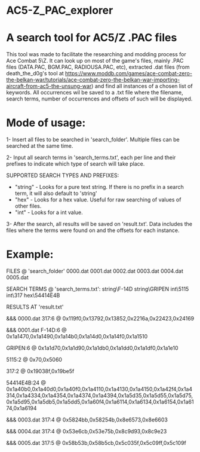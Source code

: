 # AC5-Z_PAC_explorer
 # A search tool for AC5/Z .PAC files
 
 This tool was made to facilitate the researching and modding process for Ace Combat 5\Z. It can look up on most of the game's files, mainly .PAC files (DATA.PAC, BGM.PAC, RADIOUSA.PAC, etc), extracted .dat files (from death_the_d0g's tool at https://www.moddb.com/games/ace-combat-zero-the-belkan-war/tutorials/ace-combat-zero-the-belkan-war-importing-aircraft-from-ac5-the-unsung-war) and find all instances of a chosen list of keywords. All occurrences wil be saved to a .txt file where the filename, search terms, number of occurrences and offsets of such will be displayed.
 
# Mode of usage:
1- Insert all files to be searched in 'search_folder'. Multiple files can be searched at the same time.

2- Input all search terms in 'search_terms.txt', each per line and their prefixes to indicate which type of search will take place.

SUPPORTED SEARCH TYPES AND PREFIXES:
- "string\" - Looks for a pure text string. If there is no prefix in a search term, it will also default to 'string'
- "hex\" - Looks for a hex value. Useful for raw searching of values of other files.
- "int\" - Looks for a int value.


3- After the search, all results will be saved on 'result.txt'. Data includes the files where the terms were found on and the offsets for each instance.

 # Example:
FILES @ 'search_folder'
0000.dat
0001.dat
0002.dat
0003.dat
0004.dat
0005.dat

SEARCH TERMS @ 'search_terms.txt':
string\F-14D
string\GRIPEN
int\5115
int\317
hex\54414E4B

RESULTS AT 'result.txt'

&&&
0000.dat
317:6 @ 0x119f0,0x13792,0x13852,0x2216a,0x22423,0x24169


&&&
0001.dat
F-14D:6 @ 0x1a1470,0x1a1490,0x1a14b0,0x1a14d0,0x1a14f0,0x1a1510

GRIPEN:6 @ 0x1a1d70,0x1a1d90,0x1a1db0,0x1a1dd0,0x1a1df0,0x1a1e10

5115:2 @ 0x70,0x5060

317:2 @ 0x19038f,0x19be5f

54414E4B:24 @ 0x1a40b0,0x1a40d0,0x1a40f0,0x1a4110,0x1a4130,0x1a4150,0x1a42f4,0x1a4314,0x1a4334,0x1a4354,0x1a4374,0x1a4394,0x1a5d35,0x1a5d55,0x1a5d75,0x1a5d95,0x1a5db5,0x1a5dd5,0x1a60f4,0x1a6114,0x1a6134,0x1a6154,0x1a6174,0x1a6194

&&&
0003.dat
317:4 @ 0x5824bb,0x58254b,0x8e6573,0x8e6603


&&&
0004.dat
317:4 @ 0x53e6cb,0x53e75b,0x8c9d93,0x8c9e23


&&&
0005.dat
317:5 @ 0x58b53b,0x58b5cb,0x5c035f,0x5c09ff,0x5c109f